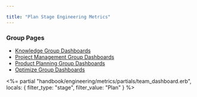 ```yaml
---

title: "Plan Stage Engineering Metrics"
---
```








### Group Pages
* [Knowledge Group Dashboards](/handbook/engineering/metrics/dev/plan/knowledge)
* [Project Management Group Dashboards](/handbook/engineering/metrics/dev/plan/project-management)
* [Product Planning Group Dashboards](/handbook/engineering/metrics/dev/plan/product-planning)
* [Optimize Group Dashboards](/handbook/engineering/metrics/dev/plan/optimize)

<%= partial "handbook/engineering/metrics/partials/team_dashboard.erb", locals: { filter_type: "stage", filter_value: "Plan" } %>


